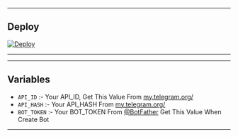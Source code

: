 

---

## Deploy

[![Deploy](https://www.herokucdn.com/deploy/button.svg)](https://heroku.com/deploy?template=https://github.com/NewGangster/LyricsBot)

---
---


## Variables

- `API_ID` :- Your API_ID, Get This Value From [my.telegram.org/](https://my.telegram.org/)
- `API_HASH` :- Your API_HASH From [my.telegram.org/](https://my.telegram.org/)
- `BOT_TOKEN` :- Your BOT_TOKEN From [@BotFather](https://telegram.me/BotFather) Get This Value When Create Bot

---



